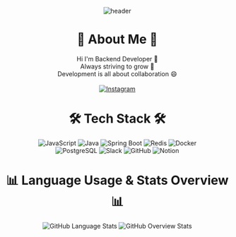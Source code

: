 <p align="center">
  <img
    src="https://capsule-render.vercel.app/api?type=rounded&color=gradient&text=%20ChoeEuiSeung%20Develop%20&height=300&fontSize=65&textBg=true"
    alt="header"
  />
</p>

<div align="center"><h1>🎳 About Me 🎳</h1></div>
<p align="center">
  Hi I'm Backend Developer 👋<br />
  Always striving to grow 💬<br />
  Development is all about collaboration 😄<br /><br />
  <a href="https://www.instagram.com/sseung_._92" target="_blank">
    <img src="https://img.shields.io/badge/Instagram-%23E4405F?style=flat-square&logo=instagram&logoColor=white" alt="Instagram" />
  </a>
</p>


<div align="center"><h1>🛠 Tech Stack 🛠</h1></div>
<p align="center">
  <img src="https://img.shields.io/badge/JavaScript-333333?style=flat-square&logo=javascript&logoColor=F7DF1E" alt="JavaScript" />
  <img src="https://img.shields.io/badge/Java-007396?style=flat-square&logo=java&logoColor=white" alt="Java" />
  <img src="https://img.shields.io/badge/Spring%20Boot-6DB33F?style=flat-square&logo=springboot&logoColor=white" alt="Spring Boot" />
  <img src="https://img.shields.io/badge/Redis-D92B2B?style=flat-square&logo=redis&logoColor=white" alt="Redis" />
  <img src="https://img.shields.io/badge/Docker-2496ED?style=flat-square&logo=docker&logoColor=white" alt="Docker" />
  <br />
  <img src="https://img.shields.io/badge/PostgreSQL-336791?style=flat-square&logo=postgresql&logoColor=white" alt="PostgreSQL" />
  <img src="https://img.shields.io/badge/Slack-4A154B?style=flat-square&logo=slack&logoColor=white" alt="Slack" />
  <img src="https://img.shields.io/badge/GitHub-181717?style=flat-square&logo=github&logoColor=white" alt="GitHub" />
  <img src="https://img.shields.io/badge/Notion-000000?style=flat-square&logo=notion&logoColor=white" alt="Notion" />
</p>


<h1 align="center">📊 Language Usage & Stats Overview 📊</h1>

<p align="center">
  <img src="https://raw.githubusercontent.com/eschoeDeveloper/github-stats-transparent/output/generated/languages.svg" alt="GitHub Language Stats" />
  <img src="https://raw.githubusercontent.com/eschoeDeveloper/github-stats-transparent/output/generated/overview.svg" alt="GitHub Overview Stats" />
</p>
